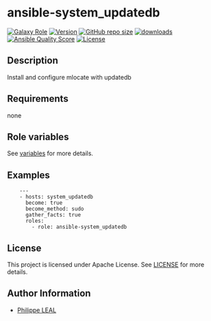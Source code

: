 # ansible-system_updatedb

[![Galaxy Role](https://img.shields.io/badge/galaxy-system_updatedb-purple?style=flat)](https://galaxy.ansible.com/lotusnoir/system_updatedb)
[![Version](https://img.shields.io/github/release/lotusnoir/ansible-system_updatedb.svg)](https://github.com/lotusnoir/ansible-system_updatedb/releases/latest)
[![GitHub repo size](https://img.shields.io/github/repo-size/lotusnoir/ansible-system_updatedb?color=orange&style=flat)](https://galaxy.ansible.com/lotusnoir/system_updatedb)
[![downloads](https://img.shields.io/ansible/role/d/)](https://galaxy.ansible.com/lotusnoir/system_updatedb)
[![Ansible Quality Score](https://img.shields.io/ansible/quality/)](https://galaxy.ansible.com/lotusnoir/system_updatedb)
[![License](https://img.shields.io/badge/license-Apache--2.0-brightgreen?style=flat)](https://opensource.org/licenses/Apache-2.0)

## Description

Install and configure mlocate with updatedb
## Requirements

none

## Role variables

See [variables](/defaults/main.yml) for more details.

## Examples

        ---
        - hosts: system_updatedb
          become: true
          become_method: sudo
          gather_facts: true
          roles:
            - role: ansible-system_updatedb


## License

This project is licensed under Apache License. See [LICENSE](/LICENSE) for more details.

## Author Information

- [Philippe LEAL](https://github.com/lotusnoir)
